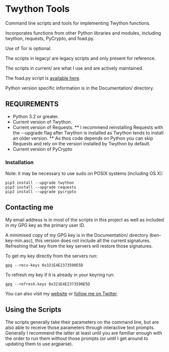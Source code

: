 Twython Tools
=============

Command line scripts and tools for implementing Twython functions.

Incorporates functions from other Python libraries and modules,
including twython, requests, PyCrypto, and foad.py.

Use of Tor is optional.

The scripts in legacy/ are legacy scripts and only present for
reference.

The scripts in current/ are what I use and are actively maintained.

The foad.py script is [available here](https://github.com/adversary-org/foad).

Python version specific information is in the Documentation/
directory.


## REQUIREMENTS ##

* Python 3.2 or greater.
* Current version of Twython.
* Current version of Requests.
** I recommend reinstalling Requests with the --upgrade flag after Twython is installed as Twython tends to install an older version.
** As thos code depends on Python you can skip Requests and rely on the version installed by Twython by default.
* Current version of PyCrypto


### Installation

Note: it may be necessary to use sudo on POSIX systems (including OS X):

    pip3 install --upgrade twython
    pip3 install --upgrade requests
    pip3 install --upgrade pycrypto


## Contacting me

My email address is in most of the scripts in this project as well as
included in my GPG key as the primary user ID.

A minimised copy of my GPG key is in the Documentation/ directory
(ben-key-min.asc), this version does not include all the current
signatures.  Refreshing that key from the key servers will restore
those signatures.

To get my key directly from the servers run:

    gpg --recv-keys 0x321E4E2373590E5D

To refresh my key if it is already in your keyring run:

    gpg --refresh-keys 0x321E4E2373590E5D

You can also visit my [website](http://www.adversary.org/) or [follow me on Twitter](https://twitter.com/benmcginnes).


## Using the Scripts

The scripts generally take their parameters on the command line, but
are also able to receive those parameters through interactive text
prompts.  Generally I recommend the latter at least until you are
familiar enough with the order to run them without those prompts (or
until I get around to updating them to use argparse).

